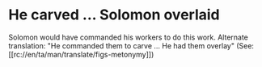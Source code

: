 # He carved ... Solomon overlaid

Solomon would have commanded his workers to do this work. Alternate translation: "He commanded them to carve ... He had them overlay" (See: [[rc://en/ta/man/translate/figs-metonymy]])

